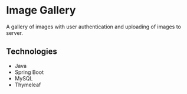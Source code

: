 # Image Gallery

A gallery of images with user authentication and uploading of images to server.

## Technologies

* Java
* Spring Boot
* MySQL
* Thymeleaf
